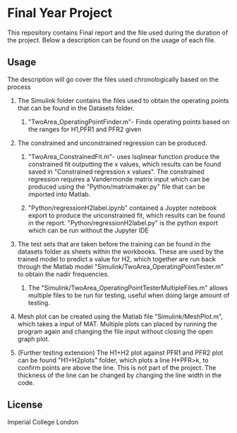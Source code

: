 # Final Year Project

This repository contains Final report and the file used during the duration of the project. Below a description can be found on the usage of each file. 


## Usage
The description will go cover the files used chronologically based on the process

1.  The Simulink folder contains the files used to obtain the operating points that can be found in the Datasets folder. 

    1. "TwoArea_OperatingPointFinder.m"- Finds operating points based on the ranges for H1,PFR1 and PFR2 given


2. The constrained and unconstrained regression can be produced. 

   1. "TwoArea_ConstrainedFit.m"- uses lsqlinear function produce the constrained fit outputting the x values, which results can be found saved in "Constrained regression x values". The constrained regression requires a Vandermonde matrix input which can be produced using the "Python/matrixmaker.py" file that can be imported into Matlab. 

   2. "Python/regressionH2label.ipynb" contained a Juypter notebook export to produce the unconstrained fit, which results can be found in the report. "Python/regressionH2label.py" is the python export which can be run without the Jupyter IDE


3. The test sets that are taken before the training can be found in the datasets folder as sheets within the workbooks. These are used by the trained model to predict a value for H2, which together are run back through the Matlab model "Simulink/TwoArea_OperatingPointTester.m" to obtain the nadir frequencies. 

   1. The "Simulink/TwoArea_OperatingPointTesterMultipleFiles.m" allows multiple files to be run for testing, useful when doing large amount of testing. 


4. Mesh plot can be created using the Matlab file "Simulink/MeshPlot.m", which takes a input of MAT. Multiple plots can placed by running the program again and changing the file input without closing the open graph plot. 


5. (Further testing extension) The H1+H2 plot against PFR1 and PFR2 plot can be found "H1+H2plots" folder, which plots a line H*PFR>k, to confirm points are above the line. This is not part of the project. The thickness of the line can be changed by changing the line width in the code. 


## License

Imperial College London